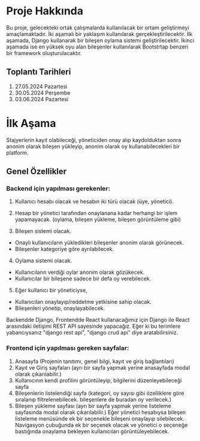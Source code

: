 # Proje Hakkında
Bu proje, gelecekteki ortak çalışmalarda kullanılacak bir ortam geliştirmeyi amaçlamaktadır. İki aşamalı bir yaklaşım kullanılarak gerçekleştirilecektir. İlk aşamada, Django kullanarak bir bileşen oylama sistemi geliştirilecektir. İkinci aşamada ise en yüksek oyu alan bileşenler kullanılarak Bootstrtap benzeri bir framework oluşturulacaktır.

## Toplantı Tarihleri
1. 27.05.2024 Pazartesi
2. 30.05.2024 Perşembe
3. 03.06.2024 Pazartesi

# İlk Aşama
Stajyerlerin kayıt olabileceği, yöneticiden onay alıp kaydolduktan sonra anonim olarak bileşen yükleyip, anonim olarak oy kullanabilecekleri bir platform.

## Genel Özellikler
### Backend için yapılması gerekenler:
1. Kullanıcı hesabı olacak ve hesabın iki türü olacak (üye, yönetici).
2. Hesap bir yönetici tarafından onaylanana kadar herhangi bir işlem yapamayacak. (oylama, bileşen yükleme, bileşen görüntüleme gibi)

3. Bileşen sistemi olacak.
  - Onaylı kullanıcıların yükledikleri bileşenler anonim olarak görünecek.
  - Bileşenler kategoriye göre ayrılabilecek.

4. Oylama sistemi olacak.
  - Kullanıcıların verdiği oylar anonim olarak gözükecek.
  - Kullanıcılar bir bileşene sadece bir defa oy verebilecek.

5. Eğer kullanıcı bir yöneticiyse,
  - Kullanıcıları onaylayıp/reddetme yetkisine sahip olacak.
  - Bileşenleri yönetip, onaylayabilecek.

Backendde Django, Frontendde React kullanacağımız için
Django ile React arasındaki iletişimi REST API sayesinde
yapacağız. Eğer ki bu terimlere yabancıysanız
"django rest api", "django crud api" diye aratabilirsiniz.

### Frontend için yapılması gereken sayfalar:
1. Anasayfa (Projenin tanıtımı, genel bilgi, kayıt ve giriş bağlantıları)
2. Kayıt ve Giriş sayfaları (ayrı bir sayfa yapmak yerine anasayfada modal olarak çıkarılabilir.)
3. Kullanıcının kendi profilini görüntüleyip, bilgilerini düzenleyebileceği sayfa
4. Bileşenlerin listelendiği sayfa (kategori, oy sayısı gibi özelliklere göre sıralanıp filtrelenebilecek. bileşenlere de buradan oy verilecek.)
5. Bileşen yükleme sayfası (ayrı bir sayfa yapmak yerine listeleme sayfasında modal olarak çıkarılabilir.)
Eğer yönetici hesabıysa bileşen listeleme menüsünde ek bir seçenekle bileşeni onaylayıp silebilecek. Navigasyon çubuğunda ek bir seçenek olacak ve yönetici o seçeneğe bastığında onaylama bekleyen kullanıcıları görüntüleyebilecek.
